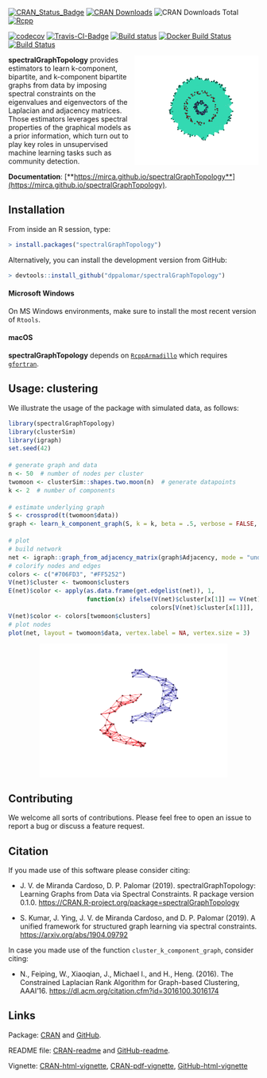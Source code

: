 <!-- README.md is generated from README.Rmd. Please edit that file -->
[![CRAN\_Status\_Badge](https://www.r-pkg.org/badges/version/spectralGraphTopology)](https://cran.r-project.org/package=spectralGraphTopology)
[![CRAN
Downloads](https://cranlogs.r-pkg.org/badges/spectralGraphTopology)](https://cran.r-project.org/package=spectralGraphTopology)
![CRAN Downloads
Total](https://cranlogs.r-pkg.org/badges/grand-total/spectralGraphTopology?color=brightgreen)
[![Rcpp](https://img.shields.io/badge/powered%20by-Rcpp-orange.svg?style=flat)](http://www.rcpp.org/)

[![codecov](https://codecov.io/gh/mirca/spectralGraphTopology/branch/master/graph/badge.svg)](https://codecov.io/gh/mirca/spectralGraphTopology)
[![Travis-CI-Badge](https://travis-ci.org/mirca/spectralGraphTopology.svg?branch=master)](https://travis-ci.org/mirca/spectralGraphTopology)
[![Build
status](https://ci.appveyor.com/api/projects/status/vr62ddvc9xoabnwy?svg=true)](https://ci.appveyor.com/project/mirca/spectralgraphtopology-j05c9)
[![Docker Build
Status](https://img.shields.io/docker/cloud/build/mirca/spectralgraphtopology.svg)](https://hub.docker.com/r/mirca/spectralgraphtopology/)
[![Build
Status](https://dev.azure.com/jvmirca/spectralGraphTopology/_apis/build/status/mirca.spectralGraphTopology?branchName=master)](https://dev.azure.com/jvmirca/spectralGraphTopology/_build/latest?definitionId=1&branchName=master)

<a href="https://mirca.github.io/spectralGraphTopology"><img style="float: right;" width="250" src="./man/figures//circles3_reduced.gif" align="right" /></a>

**spectralGraphTopology** provides estimators to learn k-component,
bipartite, and k-component bipartite graphs from data by imposing
spectral constraints on the eigenvalues and eigenvectors of the
Laplacian and adjacency matrices. Those estimators leverages spectral
properties of the graphical models as a prior information, which turn
out to play key roles in unsupervised machine learning tasks such as
community detection.

**Documentation**:
[**https://mirca.github.io/spectralGraphTopology**](https://mirca.github.io/spectralGraphTopology).

Installation
------------

From inside an R session, type:

``` r
> install.packages("spectralGraphTopology")
```

Alternatively, you can install the development version from GitHub:

``` r
> devtools::install_github("dppalomar/spectralGraphTopology")
```

#### Microsoft Windows

On MS Windows environments, make sure to install the most recent version
of `Rtools`.

#### macOS

**spectralGraphTopology** depends on
[`RcppArmadillo`](https://github.com/RcppCore/RcppArmadillo) which
requires [`gfortran`](https://CRAN.R-project.org/bin/macosx/tools/).

Usage: clustering
-----------------

We illustrate the usage of the package with simulated data, as follows:

``` r
library(spectralGraphTopology)
library(clusterSim)
library(igraph)
set.seed(42)

# generate graph and data
n <- 50  # number of nodes per cluster
twomoon <- clusterSim::shapes.two.moon(n)  # generate datapoints
k <- 2  # number of components

# estimate underlying graph
S <- crossprod(t(twomoon$data))
graph <- learn_k_component_graph(S, k = k, beta = .5, verbose = FALSE, abstol = 1e-3)

# plot
# build network
net <- igraph::graph_from_adjacency_matrix(graph$Adjacency, mode = "undirected", weighted = TRUE)
# colorify nodes and edges
colors <- c("#706FD3", "#FF5252")
V(net)$cluster <- twomoon$clusters
E(net)$color <- apply(as.data.frame(get.edgelist(net)), 1,
                      function(x) ifelse(V(net)$cluster[x[1]] == V(net)$cluster[x[2]],
                                        colors[V(net)$cluster[x[1]]], '#000000'))
V(net)$color <- colors[twomoon$clusters]
# plot nodes
plot(net, layout = twomoon$data, vertex.label = NA, vertex.size = 3)
```

<img src="man/figures/README-plot_k_component-1.png" width="75%" style="display: block; margin: auto;" />

Contributing
------------

We welcome all sorts of contributions. Please feel free to open an issue
to report a bug or discuss a feature request.

Citation
--------

If you made use of this software please consider citing:

-   J. V. de Miranda Cardoso, D. P. Palomar (2019).
    spectralGraphTopology: Learning Graphs from Data via Spectral
    Constraints. R package version 0.1.0.
    <https://CRAN.R-project.org/package=spectralGraphTopology>

-   S. Kumar, J. Ying, J. V. de Miranda Cardoso, and D. P. Palomar
    (2019). A unified framework for structured graph learning via
    spectral constraints. <https://arxiv.org/abs/1904.09792>

In case you made use of the function `cluster_k_component_graph`,
consider citing:

-   N., Feiping, W., Xiaoqian, J., Michael I., and H., Heng. (2016). The
    Constrained Laplacian Rank Algorithm for Graph-based Clustering,
    AAAI’16. <https://dl.acm.org/citation.cfm?id=3016100.3016174>

Links
-----

Package:
[CRAN](https://CRAN.R-project.org/package=spectralGraphTopology) and
[GitHub](https://github.com/dppalomar/spectralGraphTopology).

README file:
[CRAN-readme](https://CRAN.R-project.org/package=spectralGraphTopology/readme/README.html)
and
[GitHub-readme](https://github.com/dppalomar/spectralGraphTopology/blob/master/README.md).

Vignette:
[CRAN-html-vignette](https://CRAN.R-project.org/package=spectralGraphTopology/vignettes/SpectralGraphTopology.html),
[CRAN-pdf-vignette](https://CRAN.R-project.org/package=spectralGraphTopology/vignettes/SpectralGraphTopology-pdf.pdf),
[GitHub-html-vignette](https://raw.githack.com/dppalomar/spectralGraphTopology/master/vignettes/SpectralGraphTopology.html)
